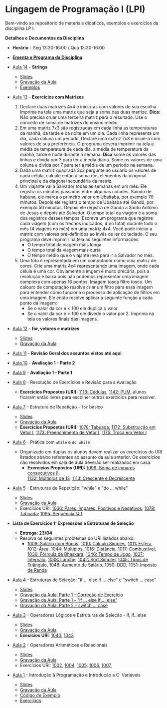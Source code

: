 # Lingagem de Programação I (LPI)

Bem-vindo ao repositório de materiais didáticos, exemplos e exercícios da disciplina LP I.

**Detalhes e Documentos da Disciplina**
- **Horário** - Seg 13:30-16:00 / Qua 13:30-16:00
- [**Ementa e Programa da Disciplina**]()

- [Aula 14]() - **Strings**
    - [Slides](https://www.icloud.com/iclouddrive/0HlD61vC9y0raFszoP--fV_nA#Aula_-_Strings)
    - [Gravação da Aula](https://drive.google.com/file/d/1livt0tfHn3iqtZxnP05Fp7eS8fdVd1yF/view?usp=sharing)
    - [Exemplos](https://github.com/profmathias/cet-635/tree/master/strings)
- [Aula 13]() - **Exercícios com Matrizes**
    1. Declare duas matrizes 4x4 e inicia-as com valores de sua escolha. Imprima na tela uma 
    matriz que seja a soma das duas matrize. **Dica:** Não precisa cruar uma terceira matriz
    para o resultado. Use o conceito de soma de matrizes do ensino médio.
    2. Em uma matriz 7x3 são registradas em cada linha as temperaturas da manhã,
    da tarde e da noite em um dia. Cada linha representa um dia, cada coluna um
    período. Declare uma matriz 7x3 e inicie-a com valores de sua preferência. O
    programa deverá imprimir na tela a média de temperatura de cada dia, a média
    de temperatura da manhã, tarde e noite durante a semana. **Dica** some os valores
    das linhas e divida por 3 para ter a média diaria. Some os valores de uma coluna 
    e divida por 7 para ter a média de um período na semana.
    3. Dada uma matriz quadrada 3x3 pergunte ao usuário os valores de cada célula,
     calcule então a soma dos elementos da diagonal principal e da diagonal 
     secundária da matriz.
    4. Um viajante vai a Salvador todas as semanas em um mês. Ele registra
    os minutos passados entre algumas cidades. Saindo de Itabuna, ele marca
    o primeiro valor em Ubaitaba, por exemplo 70 minutos. Depois ele registra
    o tempo de Ubaitaba até Gandú, por exemplo 50 minutos. Depois ele registra
    de Gandú a Santo Antônio de Jesus e depois até Salvador. O tempo total
    da viagem é a soma dos registros desses tempos. Escreva um programa que 
    registre cada viagem (com os trechos indicados, 4 no total) durante todo
    o mês (4 viagens no mês) em uma matriz 4x4. Você pode iniciar a matriz com 
    valores pré-definidos ao invés de ler do teclado. O seu programa deve imprimir
    na tela as seguintes informações:
        - O tempo total da viagem mais longa
        - O tempo total da viagem mais curta
        - O tempo médio que o viajante leva para ir a Salvador no mês.
    5. Uma foto é representada em um computador como uma matriz de cores.
    Crie uma matriz 4x4 representando uma imagem, onde cada célula é uma cor.
    Obviamente a imgem é muito precária, pois a resolução é baixa pois não
    podemos representar uma imagem complexa com apenas 16 pontos. Imagem tosca
    filtro tosco. Um calouro de computação resolve criar um filtro para essa
    imagem para entender como funciona o processo de aplicação de filtros em
    uma imagem. Ele então resolve aplicar a seguinte função a cada ponto da imagem:
        - Se o valor da cor é < 100 ele duplica o valor.
        - Se o valor da cor é > 100 ele divede o valor por 2.
    Imprima na tela os valores finais das imagens.
    
- [Aula 12]() - **for, vetores e matrizes**
    - [Slides](https://drive.google.com/file/d/1AZ4PzjakPm5RlzcYrSr4N3pxBQf060R7/view?usp=sharing)
    - [Gravação da Aula](https://drive.google.com/file/d/1aakXm-mBndC54OZay6t6bCrwYte7ztlO/view?usp=sharing) 
- [Aula 11]() - **Revisão Geral dos assuntos vistos até aqui**
- [Aula 10]() - **Avaliação 1 - Parte 2**
- [Aula 9]() - **Avaliação 1 - Parte 1**
- [Aula 8]() - Resolução de Exercícios e Revisão para a Avaliação
    - **Exercícios Propostos (URI):** [1118: Cédulas](https://www.urionlinejudge.com.br/judge/pt/problems/view/1018),
    [1142: PUM](https://www.urionlinejudge.com.br/judge/pt/problems/view/1142), alunos ficaram então livres
    para escolher outros exercícios para resolver.

- [Aula 7]() - Estrutura de Repetição - `for` básico
    - [Slides](https://www.icloud.com/iclouddrive/007HW0QQW1hEg8dZnweOXTyDA#Aula-6)
    - [Gravação da Aula](https://drive.google.com/file/d/1zZxcUfy6JifQLKAGYw7nS_qZEzHoS7ny/view?usp=sharing)
    - **Exercícios Propostos (URI):** [1078: Tabuada](https://www.urionlinejudge.com.br/judge/pt/problems/view/1078),
    [1172: Substituição em Vetor I](https://www.urionlinejudge.com.br/judge/pt/problems/view/1172),
    [1173: Preenchimento de Vetor I](https://www.urionlinejudge.com.br/judge/pt/problems/view/1173),
    [1175: Troca em Vetor I](https://www.urionlinejudge.com.br/judge/pt/problems/view/1175)
    
    
- [Aula 6]() - Prática com `while` e `do while`
    - Organizado em duplas os alunos devem realizar os exercícios do URI listados abaixo referentes ao assunto da aula 
    anterior. Os exercícios não resolvidos em sala de aula deverão ser realizados em casa.
        - **Exercícios Propostos (URI):** [1099: Soma de ímpares consecutivos II](https://www.urionlinejudge.com.br/judge/pt/problems/view/1099),  
        [1132: Múltiplos de 13](https://www.urionlinejudge.com.br/judge/pt/problems/view/1132),
        [1113: Crescente e Decrescente](https://www.urionlinejudge.com.br/judge/pt/problems/view/1113)
        

- [Aula 5]() - Estruturas de Repetição: "while" e "do ... while" 
    - [Slides](https://www.icloud.com/iclouddrive/0RtwcShOH1p7aq2tlFdkiGAEA#Aula-05)
    - [Gravação da Aula](https://drive.google.com/file/d/1HYJDMCFaLSgW5cvkTPp6dPOXyZuQ1ZRA/view?usp=sharing)
    - Exercícios URI: [1066: Pares, Ímpares, Positivos e Negativos](https://www.urionlinejudge.com.br/judge/pt/problems/view/1066);
    [1078: Tabuada](https://www.urionlinejudge.com.br/judge/pt/problems/view/1078);
    [1095: Sequência IJ 1](https://www.urionlinejudge.com.br/judge/pt/problems/view/1095)

- **Lista de Exercícios 1: Expressões e Estruturas de Seleção**
    - **Entrega: 23/04**
    - Resolva os seguintes problemas do URI listados abaixo:
        - [1009: Salário com Bônus](https://www.urionlinejudge.com.br/judge/pt/problems/view/1009),
        [1010: Cálculo Simples](https://www.urionlinejudge.com.br/judge/pt/problems/view/1010),
        [1011: Esfera](https://www.urionlinejudge.com.br/judge/pt/problems/view/1011),
        [1012: Área](https://www.urionlinejudge.com.br/judge/pt/problems/view/1012),
        [1044: Múltiplos](https://www.urionlinejudge.com.br/judge/pt/problems/view/1044),
        [1016: Distância](https://www.urionlinejudge.com.br/judge/pt/problems/view/1016),
        [1017: Combustível](https://www.urionlinejudge.com.br/judge/pt/problems/view/1017),
        [1036: Fórmula de Bhaskara](https://www.urionlinejudge.com.br/judge/pt/problems/view/1036),
        [1046: Tempo de Jogo](https://www.urionlinejudge.com.br/judge/pt/problems/view/1046),
        [1037: Intervalo](https://www.urionlinejudge.com.br/judge/pt/problems/view/1037),
        [1038: Lanche](https://www.urionlinejudge.com.br/judge/pt/problems/view/1038),
        [1042: Sort Simples](https://www.urionlinejudge.com.br/judge/pt/problems/view/1042)
        [1045: Tipos de Triângulo](https://www.urionlinejudge.com.br/judge/pt/problems/view/1045),
        [1048: Aumento de Salário](https://www.urionlinejudge.com.br/judge/pt/problems/view/1048),
        [1050: DDD](https://www.urionlinejudge.com.br/judge/pt/problems/view/1050),
        [1051: Imposto de Renda](https://www.urionlinejudge.com.br/judge/pt/problems/view/1051)
        
- [Aula 4]() - Estruturas de Seleção: "if ... else if ... else" e "switch ... case"
    - [Slides](https://www.icloud.com/iclouddrive/0kzPEyd_OEVT7_gt1HLImLgsg#Aula-04)
    - [Gravação da Aula: Parte 1 - Correção de Exercício](https://drive.google.com/file/d/14kU6oMk-_k6zOmzb16CJSf6qXGPkviCk/view?usp=sharing)
    - [Gravação da Aula: Parte 1 - "if ... else if ... else"](https://drive.google.com/file/d/1L177dyLVBgsc52V2TvBNQUi5Hz1fGuTW/view?usp=sharing)
    - [Gravação da Aula: Parte 2 - switch ... case](https://drive.google.com/file/d/120JSBY7JRxi8uxmWT0r7WwQotOB5Y9Y0/view?usp=sharing)
- [Aula 3]() - Operadores Lógicos e Estruturas de Seleção - if, if...else
    - [Slides](https://www.icloud.com/iclouddrive/06ND34DKeayMtXaNPoPLTWP1g#Aula-03)
    - [Gravação da Aula](https://drive.google.com/file/d/1PRb2ouzX8_z7mlfZT0v65be47ZjXtsOl/view?usp=sharing)
    - **Execícios URI**:
    [1040](https://www.urionlinejudge.com.br/judge/pt/problems/view/1040),
    [1043](https://www.urionlinejudge.com.br/judge/pt/problems/view/1043)
- [Aula 2]() - Operadores Aritméticos e Relacionais
    - [Slides](https://www.icloud.com/iclouddrive/0XKfyUHGMxyJam0orHxb33bKA#Aula-02)
    - [Gravação da Aula](https://drive.google.com/file/d/1QE-ejMie53vgSX4z-jhwb3YZvv8U1Cwr/view?usp=sharing)
    - Exercícios URI: [1002](https://www.urionlinejudge.com.br/judge/pt/problems/view/1002), 
    [1004](https://www.urionlinejudge.com.br/judge/pt/problems/view/1004),
    [1005](https://www.urionlinejudge.com.br/judge/pt/problems/view/1005),
    [1006](https://www.urionlinejudge.com.br/judge/pt/problems/view/1006),
    [1007](https://www.urionlinejudge.com.br/judge/pt/problems/view/1007),
 
- [Aula 1]() - Introdução à Programação e Introdução a C: Variáveis
  - [Slides](https://www.icloud.com/iclouddrive/0jD4-Ijz5y5Pr3dmQg1rq2ApQ#Aula-01)
  - [Gravação da Aula](https://drive.google.com/file/d/13YGTUFErQx4TwkdHKtL6BIvzCvVRCD2w/view?usp=sharing)
  - [Código de Exemplo](https://replit.com/@mathiasbrito/LP1-Ex1#main.c)
  - [Exercícios](https://www.icloud.com/iclouddrive/0gacIDViAYysGXeY97UBoYoow#Aula-01) 
         